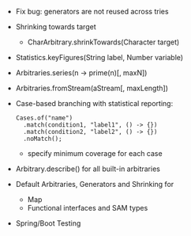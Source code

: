 - Fix bug: generators are not reused across tries

- Shrinking towards target

    - CharArbitrary.shrinkTowards(Character target)
    
- Statistics.keyFigures(String label, Number variable)

- Arbitraries.series(n -> prime(n)[, maxN])

- Arbitraries.fromStream(aStream[, maxLength])

- Case-based branching with statistical reporting:

  ```
  Cases.of("name")
    .match(condition1, "label1", () -> {})
    .match(condition2, "label2", () -> {})
    .noMatch();
  ``` 
  
  - specify minimum coverage for each case
  
- Arbitrary.describe() for all built-in arbitraries

- Default Arbitraries, Generators and Shrinking for
  - Map
  - Functional interfaces and SAM types

- Spring/Boot Testing

